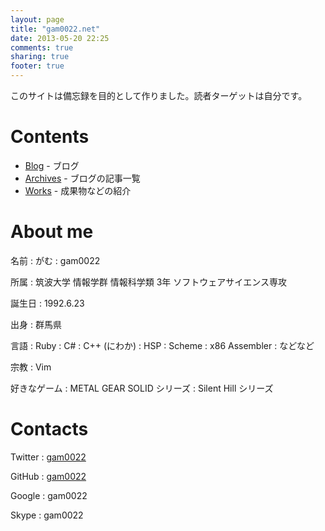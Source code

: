 ```yaml
---
layout: page
title: "gam0022.net"
date: 2013-05-20 22:25
comments: true
sharing: true
footer: true
---
```


このサイトは備忘録を目的として作りました。読者ターゲットは自分です。

# Contents

- [Blog](/blog) - ブログ
- [Archives](/blog/archives) - ブログの記事一覧
- [Works](/works) - 成果物などの紹介

# About me

名前
: がむ
: gam0022

所属
: 筑波大学 情報学群 情報科学類 3年 ソフトウェアサイエンス専攻

誕生日
: 1992.6.23

出身
: 群馬県

言語
: Ruby
: C#
: C++ (にわか)
: HSP
: Scheme
: x86 Assembler
: などなど

宗教
: Vim

好きなゲーム
: METAL GEAR SOLID シリーズ
: Silent Hill シリーズ

# Contacts

Twitter
: [gam0022](http://twitter.com/gam0022)

GitHub
: [gam0022](https://github.com/gam0022)

Google
: gam0022

Skype
: gam0022
